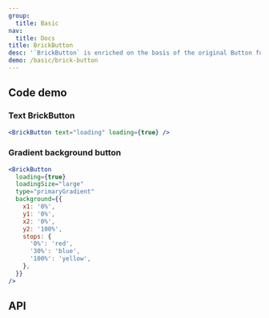 ```yaml
---
group:
  title: Basic
nav:
  title: Docs
title: BrickButton
desc: '`BrickButton` is enriched on the basis of the original Button function.'
demo: /basic/brick-button
---
```


## Code demo

### Text BrickButton

```jsx
<BrickButton text="loading" loading={true} />
```

### Gradient background button

```jsx
<BrickButton
  loading={true}
  loadingSize="large"
  type="primaryGradient"
  background={{
    x1: '0%',
    y1: '0%',
    x2: '0%',
    y2: '100%',
    stops: {
      '0%': 'red',
      '30%': 'blue',
      '100%': 'yellow',
    },
  }}
/>
```

## API

<API name="BrickButtonProps"></API>
